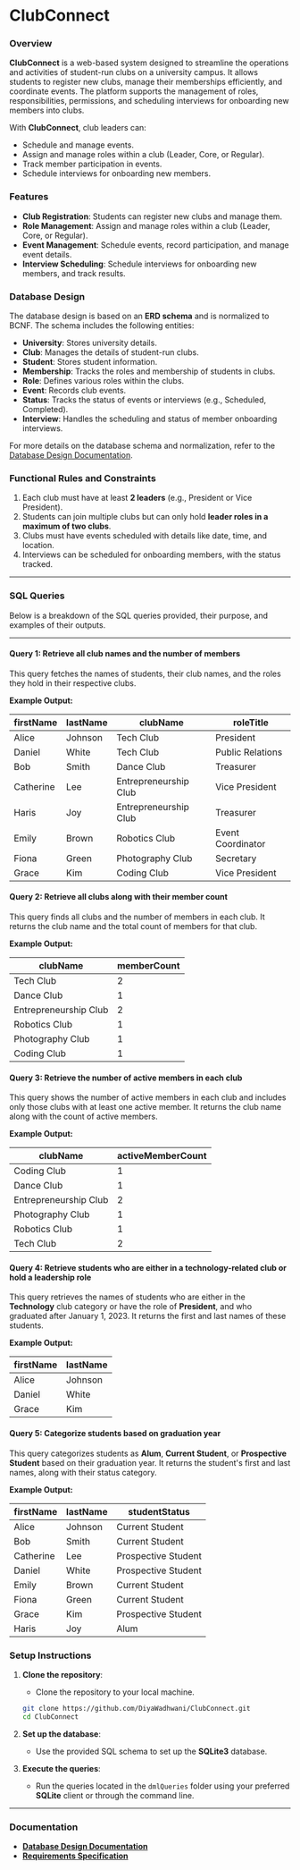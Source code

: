 # ClubConnect

### Overview

**ClubConnect** is a web-based system designed to streamline the operations and activities of student-run clubs on a university campus. It allows students to register new clubs, manage their memberships efficiently, and coordinate events. The platform supports the management of roles, responsibilities, permissions, and scheduling interviews for onboarding new members into clubs.

With **ClubConnect**, club leaders can:

- Schedule and manage events.
- Assign and manage roles within a club (Leader, Core, or Regular).
- Track member participation in events.
- Schedule interviews for onboarding new members.

### Features

- **Club Registration**: Students can register new clubs and manage them.
- **Role Management**: Assign and manage roles within a club (Leader, Core, or Regular).
- **Event Management**: Schedule events, record participation, and manage event details.
- **Interview Scheduling**: Schedule interviews for onboarding new members, and track results.

### Database Design

The database design is based on an **ERD schema** and is normalized to BCNF. The schema includes the following entities:

- **University**: Stores university details.
- **Club**: Manages the details of student-run clubs.
- **Student**: Stores student information.
- **Membership**: Tracks the roles and membership of students in clubs.
- **Role**: Defines various roles within the clubs.
- **Event**: Records club events.
- **Status**: Tracks the status of events or interviews (e.g., Scheduled, Completed).
- **Interview**: Handles the scheduling and status of member onboarding interviews.

For more details on the database schema and normalization, refer to the [Database Design Documentation](./ClubConnect_DatabaseDesign.pdf).

### Functional Rules and Constraints

1. Each club must have at least **2 leaders** (e.g., President or Vice President).
2. Students can join multiple clubs but can only hold **leader roles in a maximum of two clubs**.
3. Clubs must have events scheduled with details like date, time, and location.
4. Interviews can be scheduled for onboarding members, with the status tracked.

---

### SQL Queries

Below is a breakdown of the SQL queries provided, their purpose, and examples of their outputs.

---

#### Query 1: Retrieve all club names and the number of members

This query fetches the names of students, their club names, and the roles they hold in their respective clubs.

**Example Output:**

| firstName | lastName | clubName              | roleTitle         |
| --------- | -------- | --------------------- | ----------------- |
| Alice     | Johnson  | Tech Club             | President         |
| Daniel    | White    | Tech Club             | Public Relations  |
| Bob       | Smith    | Dance Club            | Treasurer         |
| Catherine | Lee      | Entrepreneurship Club | Vice President    |
| Haris     | Joy      | Entrepreneurship Club | Treasurer         |
| Emily     | Brown    | Robotics Club         | Event Coordinator |
| Fiona     | Green    | Photography Club      | Secretary         |
| Grace     | Kim      | Coding Club           | Vice President    |

#### Query 2: Retrieve all clubs along with their member count

This query finds all clubs and the number of members in each club. It returns the club name and the total count of members for that club.

**Example Output:**

| clubName              | memberCount |
| --------------------- | ----------- |
| Tech Club             | 2           |
| Dance Club            | 1           |
| Entrepreneurship Club | 2           |
| Robotics Club         | 1           |
| Photography Club      | 1           |
| Coding Club           | 1           |

#### Query 3: Retrieve the number of active members in each club

This query shows the number of active members in each club and includes only those clubs with at least one active member. It returns the club name along with the count of active members.

**Example Output:**

| clubName              | activeMemberCount |
| --------------------- | ----------------- |
| Coding Club           | 1                 |
| Dance Club            | 1                 |
| Entrepreneurship Club | 2                 |
| Photography Club      | 1                 |
| Robotics Club         | 1                 |
| Tech Club             | 2                 |

#### Query 4: Retrieve students who are either in a technology-related club or hold a leadership role

This query retrieves the names of students who are either in the **Technology** club category or have the role of **President**, and who graduated after January 1, 2023. It returns the first and last names of these students.

**Example Output:**

| firstName | lastName |
| --------- | -------- |
| Alice     | Johnson  |
| Daniel    | White    |
| Grace     | Kim      |

#### Query 5: Categorize students based on graduation year

This query categorizes students as **Alum**, **Current Student**, or **Prospective Student** based on their graduation year. It returns the student's first and last names, along with their status category.

**Example Output:**

| firstName | lastName | studentStatus       |
| --------- | -------- | ------------------- |
| Alice     | Johnson  | Current Student     |
| Bob       | Smith    | Current Student     |
| Catherine | Lee      | Prospective Student |
| Daniel    | White    | Prospective Student |
| Emily     | Brown    | Current Student     |
| Fiona     | Green    | Current Student     |
| Grace     | Kim      | Prospective Student |
| Haris     | Joy      | Alum                |

### Setup Instructions

1. **Clone the repository**:

   - Clone the repository to your local machine.

   ```bash
   git clone https://github.com/DiyaWadhwani/ClubConnect.git
   cd ClubConnect
   ```

2. **Set up the database**:

   - Use the provided SQL schema to set up the **SQLite3** database.

3. **Execute the queries**:
   - Run the queries located in the `dmlQueries` folder using your preferred **SQLite** client or through the command line.

---

### Documentation

- **[Database Design Documentation](./ClubConnect_DatabaseDesign.pdf)**
- **[Requirements Specification](./ClubConnect_Requirements.pdf)**

